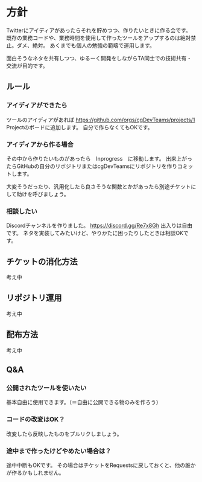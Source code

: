 # 方針

Twitterにアイディアがあったらそれを貯めつつ、作りたいときに作る会です。
既存の業務コードや、業務時間を使用して作ったツールをアップするのは絶対禁止。ダメ、絶対。
あくまでも個人の勉強の範疇で運用します。

面白そうなネタを共有しつつ、ゆるーく開発をしながらTA同士での技術共有・交流が目的です。

## ルール

### アイディアができたら
ツールのアイディアがあれば
https://github.com/orgs/cgDevTeams/projects/1
Projectのボードに追加します。
自分で作らなくてもOKです。

### アイディアから作る場合

その中から作りたいものがあったら　Inprogress　に移動します。
出来上がったらGitHubの自分のリポジトリまたはcgDevTeamsにリポジトリを作りコミットします。

大変そうだったり、汎用化したら良さそうな関数とかがあったら別途チケットにして助けを呼びましょう。

### 相談したい

Discordチャンネルを作りました。
https://discord.gg/Re7x8Gh
出入りは自由です。
ネタを実装してみたいけど、やりかたに困ったりしたときは相談OKです。

## チケットの消化方法

考え中

## リポジトリ運用

考え中

## 配布方法

考え中

## Q&A

### 公開されたツールを使いたい

基本自由に使用できます。（＝自由に公開できる物のみを作ろう）

### コードの改変はOK？

改変したら反映したものをプルリクしましょう。

### 途中まで作ったけどやめたい場合は？

途中中断もOKです。
その場合はチケットをRequestsに戻しておくと、他の誰かが作るかもしれません。
